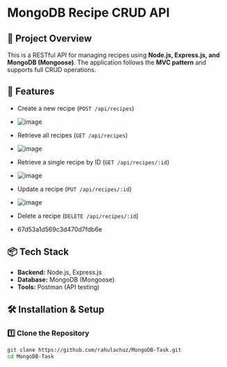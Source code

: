 # MongoDB Recipe CRUD API

## 📌 Project Overview

This is a RESTful API for managing recipes using **Node.js, Express.js, and MongoDB (Mongoose)**. The application follows the **MVC pattern** and supports full CRUD operations.

## 🚀 Features

- Create a new recipe (`POST /api/recipes`)
- ![image](https://github.com/user-attachments/assets/b9e0e3b6-4d72-4452-bfc2-8913094cc431)

- Retrieve all recipes (`GET /api/recipes`)
- ![image](https://github.com/user-attachments/assets/01eae994-017f-453c-a0c6-de93c9a3aec7)

- Retrieve a single recipe by ID (`GET /api/recipes/:id`)
- ![image](https://github.com/user-attachments/assets/580867bf-5174-48af-a268-4f4bf5780a4b)

- Update a recipe (`PUT /api/recipes/:id`)
- ![image](https://github.com/user-attachments/assets/44b5b420-2cad-4f14-8837-48c87e79f196)

- Delete a recipe (`DELETE /api/recipes/:id`)
- 67d53a1d569c3d470d7fdb6e

## 📦 Tech Stack

- **Backend:** Node.js, Express.js
- **Database:** MongoDB (Mongoose)
- **Tools:** Postman (API testing)

## 🛠 Installation & Setup

### **1️⃣ Clone the Repository**

```bash
git clone https://github.com/rahulachuz/MongoDB-Task.git
cd MongoDB-Task
```
